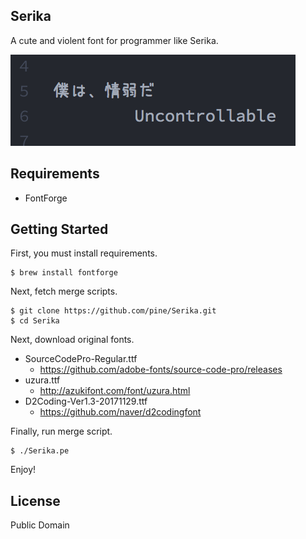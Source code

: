 Serika
------

A cute and violent font for programmer like Serika.

![](Serika.png)

## Requirements

- FontForge


## Getting Started
First, you must install requirements.

```
$ brew install fontforge
```

Next, fetch merge scripts.

```
$ git clone https://github.com/pine/Serika.git
$ cd Serika
```

Next, download original fonts.

- SourceCodePro-Regular.ttf
  - https://github.com/adobe-fonts/source-code-pro/releases
- uzura.ttf
  - http://azukifont.com/font/uzura.html
- D2Coding-Ver1.3-20171129.ttf
  - https://github.com/naver/d2codingfont

Finally, run merge script.

```
$ ./Serika.pe
```

Enjoy!


## License

Public Domain
